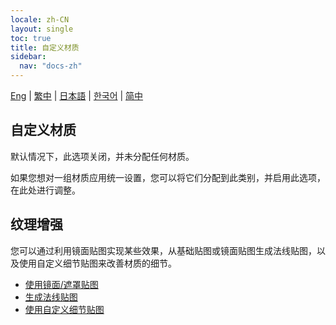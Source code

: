 ```yaml
---
locale: zh-CN
layout: single
toc: true
title: 自定义材质
sidebar:
  nav: "docs-zh"
---
```

[Eng](/dancexr/features/material_custom1) | [繁中](/tw/dancexr/features/material_custom1) | [日本語](/jp/dancexr/features/material_custom1) | [한국어](/kr/dancexr/features/material_custom1) | [简中](/zh/dancexr/features/material_custom1)

## 自定义材质
默认情况下，此选项关闭，并未分配任何材质。

如果您想对一组材质应用统一设置，您可以将它们分配到此类别，并启用此选项，在此处进行调整。

## 纹理增强
您可以通过利用镜面贴图实现某些效果，从基础贴图或镜面贴图生成法线贴图，以及使用自定义细节贴图来改善材质的细节。

* [使用镜面/遮罩贴图](specular_map.md)
* [生成法线贴图](normal_map.md)
* [使用自定义细节贴图](detail_map.md)